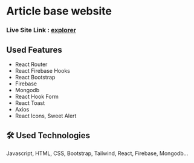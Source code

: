 # Article base website

### Live Site Link : [explorer]()

## Used Features

- React Router
- React Firebase Hooks
- React Bootstrap
- Firebase
- Mongodb
- React Hook Form
- React Toast
- Axios
- React Icons, Sweet Alert

## 🛠 Used Technologies
Javascript, HTML, CSS, Bootstrap, Tailwind, React, Firebase, Mongodb...


